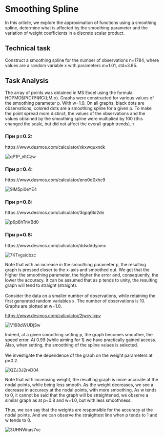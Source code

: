 # Smoothing Spline
In this article, we explore the approximation of functions using a smoothing spline, determine what is affected by the smoothing parameter and the variation of weight coefficients in a discrete scalar product.

<h2>Technical task</h2>
Construct a smoothing spline for the number of observations n=1784, where values are a random variable x with parameters m=1.01, std=3.85.
<h2>Task Analysis</h2>

The array of points was obtained in MS Excel using the formula НОРМОБР(СЛЧИС();M;σ).
Graphs were constructed for various values of the smoothing parameter p. With w=1.0.
On all graphs, black dots are observations, colored dots are a smoothing spline for a given p. To make the point spread more distinct, the values of the observations and the values obtained by the smoothing spline were multiplied by 100 (this changed the scale, but did not affect the overall
graph trends).
т
<h3>При p=0.2:</h3>
https://www.desmos.com/calculator/xkxwquxndk

![qP1P_eltCzw](https://github.com/hight-tech-fox/Smoothing_Spline/assets/106419860/278b4bbb-1b30-4454-b8e7-22028737590e)

<h3>При p=0.4:</h3>
https://www.desmos.com/calculator/eno0d0xhc9

![9lM5pi0eYE4](https://github.com/hight-tech-fox/Smoothing_Spline/assets/106419860/139f1c86-2c2c-476b-8dff-e335de1a4ce5)

<h3>При p=0.6:</h3>
https://www.desmos.com/calculator/3qpq6ld2dn

![p6p8hTnVBd0](https://github.com/hight-tech-fox/Smoothing_Spline/assets/106419860/a90306cb-f86e-41ec-af55-d8f15c47cc43)

<h3>При p=0.8:</h3>
https://www.desmos.com/calculator/ddsdddyomx

![7KTvgsidbzc](https://github.com/hight-tech-fox/Smoothing_Spline/assets/106419860/3897f1ce-3dff-46fa-9494-73fb64eec30f)

Note that with an increase in the smoothing parameter p, the resulting graph is pressed closer to the x-axis and smoothed out. We get that the higher the smoothing parameter, the higher the error and, consequently, the lower the accuracy. It can be assumed that as p tends to unity, the resulting graph will tend to
straight (straight).
<br></br>
Consider the data on a smaller number of observations, while retaining the first generated random variables x. The number of observations is 10. Graphs are plotted at w=1.0.

https://www.desmos.com/calculator/2jwcyiixpv

![V198dWUDjSw](https://github.com/hight-tech-fox/Smoothing_Spline/assets/106419860/463647a1-4620-4156-80d7-1819eb403765)

Indeed, at a given smoothing setting p, the graph becomes smoother, the speed error. At 0.99 (while aiming for 1) we have practically gained access. Also, when setting, the smoothing of the spline values is selected.
<br></br>
We investigate the dependence of the graph on the weight parameters at p=0.2.

![QZJ3J2rvD04](https://github.com/hight-tech-fox/Smoothing_Spline/assets/106419860/d4184377-90cb-444c-85fa-4015b76fdc9f)

Note that with increasing weight, the resulting graph is more accurate at the nodal points, while being less smooth. As the weight decreases, we see a decrease in accuracy at the nodal points, with more smoothing. As w tends to 0, it cannot be said that the graph will be straightened, we observe a similar graph as at p=0.8 and w=1.0, but with less smoothness.

Thus, we can say that the weights are responsible for the accuracy at the nodal points.
And we can observe the straightest line when p tends to 1 and w tends to 0.

![3UHNWnas7vc](https://github.com/hight-tech-fox/Smoothing_Spline/assets/106419860/9a10b79f-9c26-4ab9-94b1-31ed08b1b3e2)

